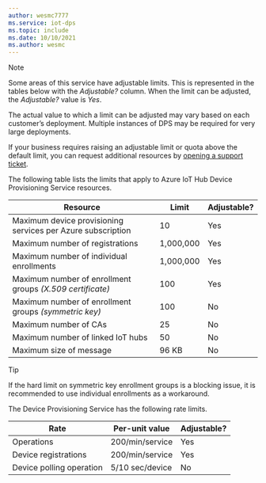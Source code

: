 ```yaml
---
author: wesmc7777
ms.service: iot-dps
ms.topic: include
ms.date: 10/10/2021	
ms.author: wesmc
---
```


> [!NOTE]
> Some areas of this service have adjustable limits. This is represented in the tables below with the *Adjustable?* column. When the limit can be adjusted, the *Adjustable?* value is *Yes*.
>
>The actual value to which a limit can be adjusted may vary based on each customer’s deployment. Multiple instances of DPS may be required for very large deployments.
>
> If your business requires raising an adjustable limit or quota above the default limit, you can request additional resources by [opening a support ticket](https://ms.portal.azure.com/#blade/Microsoft_Azure_Support/HelpAndSupportBlade/newsupportrequest).

The following table lists the limits that apply to Azure IoT Hub Device Provisioning Service resources.

| Resource | Limit | Adjustable? |
| --- | --- | --- |
| Maximum device provisioning services per Azure subscription | 10 | Yes |
| Maximum number of registrations | 1,000,000 | Yes |
| Maximum number of individual enrollments | 1,000,000 | Yes |
| Maximum number of enrollment groups *(X.509 certificate)* | 100 | Yes |
| Maximum number of enrollment groups *(symmetric key)* | 100 | No |
| Maximum number of CAs | 25 | No |
| Maximum number of linked IoT hubs | 50 | No |
| Maximum size of message | 96 KB| No |

> [!TIP]
> If the hard limit on symmetric key enrollment groups is a blocking issue, it is recommended to use individual enrollments as a workaround.

The Device Provisioning Service has the following rate limits.

| Rate | Per-unit value | Adjustable? |
| --- | --- | --- |
| Operations | 200/min/service | Yes |
| Device registrations | 200/min/service | Yes |
| Device polling operation | 5/10 sec/device | No |

